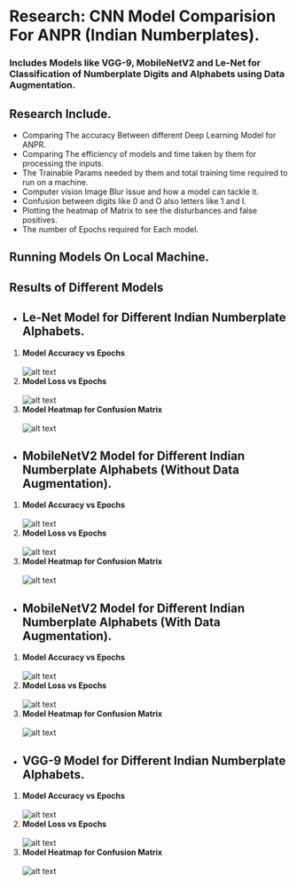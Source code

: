 # Research: CNN Model Comparision For ANPR (Indian Numberplates).
### Includes Models like VGG-9, MobileNetV2 and Le-Net for Classification of Numberplate Digits and Alphabets using Data Augmentation.
## Research Include.
- Comparing The accuracy Between different Deep Learning Model for ANPR.
- Comparing The efficiency of models and time taken by them for processing the inputs.
- The Trainable Params needed by them and total training time required to run on a machine.
- Computer vision Image Blur issue and how a model can tackle it.
- Confusion between digits like 0 and O also letters like 1 and I.
- Plotting the heatmap of Matrix to see the disturbances and false positives.
- The number of Epochs required for Each model.

## Running Models On Local Machine.

## Results of Different Models

- ## Le-Net Model for Different Indian Numberplate Alphabets.
 1. **Model Accuracy vs Epochs** <br/> <br/>
  ![alt text](https://github.com/droidy12527/DeepLearningModelComparision/blob/master/Le-Net%20Acc.jpeg?raw=true)
 2. **Model Loss vs Epochs** <br/> <br/>
  ![alt text](https://github.com/droidy12527/DeepLearningModelComparision/blob/master/Le-Net%20Loss.jpeg?raw=true)
 3. **Model Heatmap for Confusion Matrix** <br/> <br/>
  ![alt text](https://github.com/droidy12527/DeepLearningModelComparision/blob/master/LeNet%20Heatmap.jpeg?raw=true)

- ## MobileNetV2 Model for Different Indian Numberplate Alphabets (Without Data Augmentation).
 1. **Model Accuracy vs Epochs** <br/> <br/>
  ![alt text](https://github.com/droidy12527/DeepLearningModelComparision/blob/master/MobileNetV2%20Acc.jpeg?raw=true)
 2. **Model Loss vs Epochs** <br/> <br/>
  ![alt text](https://github.com/droidy12527/DeepLearningModelComparision/blob/master/MobileNetV2%20Loss.jpeg?raw=true)
 3. **Model Heatmap for Confusion Matrix**<br/> <br/>
  ![alt text](https://github.com/droidy12527/DeepLearningModelComparision/blob/master/MobileNetV2%20Heatmap.jpeg?raw=true)
 
- ## MobileNetV2 Model for Different Indian Numberplate Alphabets (With Data Augmentation).
 1. **Model Accuracy vs Epochs** <br/> <br/>
  ![alt text](https://github.com/droidy12527/DeepLearningModelComparision/blob/master/MobileNetV2%20Augmentation%20Acc.jpeg?raw=true)
 2. **Model Loss vs Epochs** <br/> <br/>
  ![alt text](https://github.com/droidy12527/DeepLearningModelComparision/blob/master/MobileNetV2%20Augmentation%20Loss.jpeg?raw=true)
 3. **Model Heatmap for Confusion Matrix** <br/> <br/>
  ![alt text](https://github.com/droidy12527/DeepLearningModelComparision/blob/master/MobileNetV2%20Augmentation%20Heatmap.jpeg?raw=true)

- ## VGG-9 Model for Different Indian Numberplate Alphabets.
 1. **Model Accuracy vs Epochs** <br/> <br/>
  ![alt text](https://github.com/droidy12527/DeepLearningModelComparision/blob/master/VGG%20Accuracy.jpeg?raw=true)
 2. **Model Loss vs Epochs** <br/> <br/>
  ![alt text](https://github.com/droidy12527/DeepLearningModelComparision/blob/master/VGG%20Loss.jpeg?raw=true)
 3. **Model Heatmap for Confusion Matrix** <br/> <br/>
  ![alt text](https://github.com/droidy12527/DeepLearningModelComparision/blob/master/VGG%20Heatmap.jpeg?raw=true)
 

